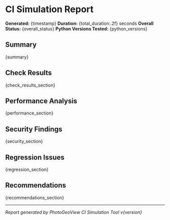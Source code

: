 # CI Simulation Report

**Generated:** {timestamp}
**Duration:** {total_duration:.2f} seconds
**Overall Status:** {overall_status}
**Python Versions Tested:** {python_versions}

## Summary

{summary}

## Check Results

{check_results_section}

## Performance Analysis

{performance_section}

## Security Findings

{security_section}

## Regression Issues

{regression_section}

## Recommendations

{recommendations_section}

---

*Report generated by PhotoGeoView CI Simulation Tool v{version}*
